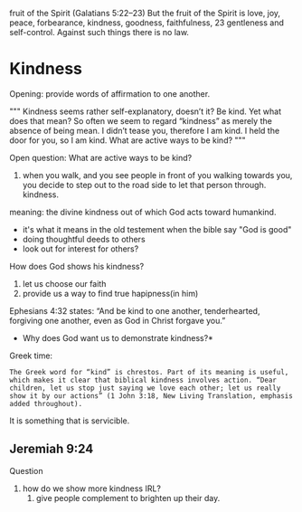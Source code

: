 fruit of the Spirit (Galatians 5:22–23)
But the fruit of the Spirit is love, joy, peace, forbearance, kindness, goodness, faithfulness, 23 gentleness and self-control. Against such things there is no law.

# Kindness

Opening: provide words of affirmation to one another.

"""
Kindness seems rather self-explanatory, doesn’t it? Be kind. Yet what does that mean? So
often we seem to regard “kindness” as merely the absence of being mean. I didn’t tease
you, therefore I am kind. I held the door for you, so I am kind. What are active ways to be
kind?
"""

Open question: What are active ways to be kind?
1. when you walk, and you see people in front of you walking towards you, you decide to step out to the road side to let that person through. kindness.


meaning:
the divine kindness out of which God acts toward humankind. 
- it's what it means in the old testement when the bible say "God is good"
- doing thoughtful deeds to others
- look out for interest for others?

How does God shows his kindness?
1. let us choose our faith
1. provide us a way to find true hapipness(in him)

Ephesians 4:32 states: “And be kind to one another, tenderhearted, forgiving one another, even as God in Christ forgave you.”

* Why does God want us to demonstrate kindness?*

Greek time:
```
The Greek word for “kind” is chrestos. Part of its meaning is useful, which makes it clear that biblical kindness involves action. “Dear children, let us stop just saying we love each other; let us really show it by our actions” (1 John 3:18, New Living Translation, emphasis added throughout).
```

It is something that is servicible.

## Jeremiah 9:24


Question
1. how do we show more kindness IRL?
    1. give people complement to brighten up their day.